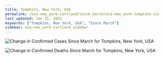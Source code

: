 ```yaml
---
title: Tompkins, New York, USA
permalink: /usa-new_york-cortland/since_march/usa-new_york-tompkins-since_march.html
last_updated: Jan 15, 2021
keywords: ["Tompkins, New York, USA", "Since March"]
sidebar: usa-new_york-cortland_sidebar
---
```


![Change in Confirmed Cases Since March for Tompkins, New York, USA](/covid_tracker/images/graphs/usa-new_york-tompkins-delta_confirmed-since_march_graph.png)

![Change in Confirmed Deaths Since March for Tompkins, New York, USA](/covid_tracker/images/graphs/usa-new_york-tompkins-delta_deaths-since_march_graph.png)
